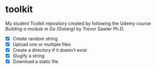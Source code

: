 # toolkit
My student Toolkit repository created by following the Udemy course _Building a module in Go (Golang)_ by Trevor Sawler Ph.D.

* [X] Create random string
* [X] Upload one or multiple files
* [X] Create a directory if it doesn't exist 
* [X] Slugify a string
* [X] Download a static file
